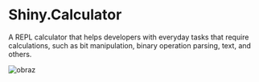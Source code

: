 # Shiny.Calculator

A REPL calculator that helps developers with everyday tasks that require calculations, such as bit manipulation, binary operation parsing, text, and others.

![obraz](https://user-images.githubusercontent.com/752380/88099104-04419e00-cb9b-11ea-928b-672c1072932f.png)

